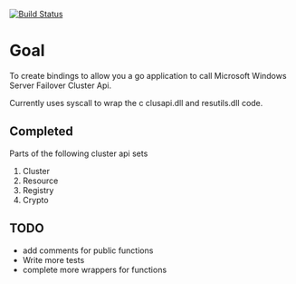 [![Build Status](https://dev.azure.com/oneeyedelf1/wasm-imagemagick/_apis/build/status/KnicKnic.go-failovercluster-api?branchName=master)](https://dev.azure.com/oneeyedelf1/wasm-imagemagick/_build/latest?definitionId=4&branchName=master)

# Goal

To create bindings to allow you a go application to call Microsoft Windows Server Failover Cluster Api.

Currently uses syscall to wrap the c clusapi.dll and resutils.dll code.

## Completed

Parts of the following cluster api sets
1. Cluster
1. Resource
1. Registry
1. Crypto

## TODO

* add comments for public functions
* Write more tests
* complete more wrappers for functions
